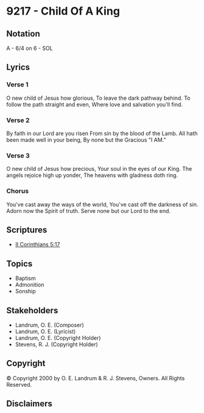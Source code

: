 # 9217 - Child Of A King

## Notation

A - 6/4 on 6 - SOL

## Lyrics

### Verse 1

O new child of Jesus how glorious, To leave the dark pathway behind. To follow the path straight and even, Where love and salvation you'll find.

### Verse 2

By faith in our Lord are you risen From sin by the blood of the Lamb. All hath been made well in your being, By none but the Gracious "I AM."

### Verse 3

O new child of Jesus how precious, Your soul in the eyes of our King. The angels rejoice high up yonder, The heavens with gladness doth ring.

### Chorus

You've cast away the ways of the world, You've cast off the darkness of sin. Adorn now the Spirit of truth. Serve none but our Lord to the end.


## Scriptures

- [II Corinthians 5:17](https://www.biblegateway.com/passage/?search=II%20Corinthians%205%3A17)

## Topics

- Baptism
- Admonition
- Sonship

## Stakeholders

- Landrum, O. E. (Composer)
- Landrum, O. E. (Lyricist)
- Landrum, O. E. (Copyright Holder)
- Stevens, R. J. (Copyright Holder)

## Copyright

© Copyright 2000 by O. E. Landrum & R. J. Stevens, Owners. All Rights Reserved.


## Disclaimers


